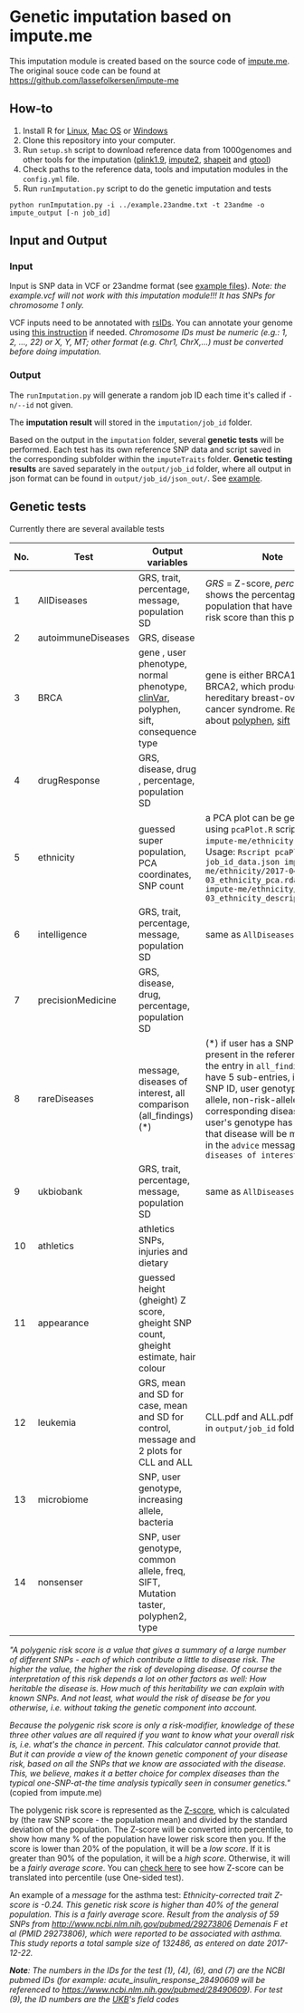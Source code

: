 # Genetic imputation based on impute.me
This imputation module is created based on the source code of [impute.me](https://www.impute.me/). The original souce code can be found at https://github.com/lassefolkersen/impute-me

## How-to
1. Install R for [Linux](https://cran.r-project.org/bin/linux/), [Mac OS](https://cran.r-project.org/bin/macosx/) or [Windows](https://cran.r-project.org/bin/windows/base/)
2. Clone this repository into your computer.
3. Run `setup.sh` script to download reference data from 1000genomes and other tools for the imputation ([plink1.9](https://www.cog-genomics.org/plink/1.9/), [impute2](https://mathgen.stats.ox.ac.uk/impute/impute_v2.html), [shapeit](https://mathgen.stats.ox.ac.uk/genetics_software/shapeit/shapeit.html) and [gtool](https://www.well.ox.ac.uk/~cfreeman/software/gwas/gtool.html))
4. Check paths to the reference data, tools and imputation modules in the `config.yml` file.
5. Run `runImputation.py` script to do the genetic imputation and tests
```
python runImputation.py -i ../example.23andme.txt -t 23andme -o impute_output [-n job_id]
```

## Input and Output
### Input
Input is SNP data in VCF or 23andme format (see [example files](https://github.com/trvinh/genomes-io-prj/tree/master/ancestry)). *Note: the example.vcf will not work with this imputation module!!! It has SNPs for chromosome 1 only.*

VCF inputs need to be annotated with [rsIDs](https://www.ncbi.nlm.nih.gov/books/NBK44417/#Content.what_is_a_reference_snp_or__rs_i). You can annotate your genome using [this instruction](https://gist.github.com/trvinh/43a0e0724ee7330a45d0c7074f1c0e5f) if needed. *Chromosome IDs must be numeric (e.g.: 1, 2, ..., 22) or X, Y, MT; other format (e.g. Chr1, ChrX,...) must be converted before doing imputation.*

### Output
The `runImputation.py` will generate a random job ID each time it's called if `-n/--id` not given.

The **imputation result** will stored in the `imputation/job_id` folder.

Based on the output in the `imputation` folder, several **genetic tests** will be performed. Each test has its own reference SNP data and script saved in the corresponding subfolder within the `imputeTraits` folder. **Genetic testing results** are saved separately in the `output/job_id` folder, where all output in json format can be found in `output/job_id/json_out/`. See [example](https://github.com/trvinh/genomes-io-prj/blob/master/imputation/example/).

## Genetic tests

Currently there are several available tests

| No. | Test | Output variables | Note |
| --- | ---- | ------ | ---- |
| 1 | AllDiseases | GRS, trait, percentage, message, population SD | *GRS* = Z-score, *percentage* shows the percentage of the population that have a slower risk score than this person |
| 2 | autoimmuneDiseases | GRS, disease |   |
| 3 | BRCA | gene , user phenotype, normal phenotype, [clinVar](https://www.ncbi.nlm.nih.gov/clinvar/intro/), polyphen, sift, consequence type | gene is either BRCA1 or BRCA2, which produce a hereditary breast-ovarian cancer syndrome. Read more about [polyphen](http://genetics.bwh.harvard.edu/pph2/), [sift](https://www.ncbi.nlm.nih.gov/pubmed/19561590) |
| 4 | drugResponse | GRS, disease, drug , percentage, population SD |   |
| 5 | ethnicity | guessed super population, PCA coordinates, SNP count | a PCA plot can be generated using `pcaPlot.R` script in the `impute-me/ethnicity` folder. Usage: `Rscript pcaPlot.R job_id_data.json impute-me/ethnicity/2017-04-03_ethnicity_pca.rdata impute-me/ethnicity/2017-04-03_ethnicity_descriptions.txt` |
| 6 | intelligence | GRS, trait, percentage, message, population SD | same as `AllDiseases`  |
| 7 | precisionMedicine | GRS, disease, drug, percentage, population SD |   |
| 8 | rareDiseases | message, diseases of interest, all comparison (all_findings) (*) | (*) if user has a SNP that is present in the reference data, the entry in `all_findings` will have 5 sub-entries, including SNP ID, user genotype, risk allele, non-risk-allele and the corresponding disease. If user's genotype has risk allele, that disease will be mentioned in the `advice` message and `diseases of interest` |
| 9 | ukbiobank | GRS, trait, percentage, message, population SD | same as `AllDiseases` |
| 10 | athletics |athletics SNPs, injuries and dietary |   |
| 11 | appearance | guessed height (gheight) Z score, gheight SNP count, gheight estimate, hair colour |   |
| 12 | leukemia | GRS, mean and SD for case, mean and SD for control, message and 2 plots for CLL and ALL | CLL.pdf and ALL.pdf are saved in `output/job_id` folder |
| 13 | microbiome | SNP, user genotype, increasing allele, bacteria |   |
| 14 | nonsenser | SNP, user genotype, common allele, freq, SIFT, Mutation taster, polyphen2, type |   |


*"A polygenic risk score is a value that gives a summary of a large number of different SNPs - each of which contribute a little to disease risk. The higher the value, the higher the risk of developing disease. Of course the interpretation of this risk depends a lot on other factors as well: How heritable the disease is. How much of this heritability we can explain with known SNPs. And not least, what would the risk of disease be for you otherwise, i.e. without taking the genetic component into account.*

*Because the polygenic risk score is only a risk-modifier, knowledge of these three other values are all required if you want to know what your overall risk is, i.e. what's the chance in percent. This calculator cannot provide that. But it can provide a view of the known genetic component of your disease risk, based on all the SNPs that we know are associated with the disease. This, we believe, makes it a better choice for complex diseases than the typical one-SNP-at-the time analysis typically seen in consumer genetics."* (copied from impute.me)

The polygenic risk score is represented as the [Z-score](https://en.wikipedia.org/wiki/Standard_score), which is calculated by (the raw SNP score - the population mean) and divided by the standard deviation of the population. The Z-score will be converted into percentile, to show how many % of the population have lower risk score then you. If the score is lower than 20% of the population, it will be a *low score*. If it is greater than 90% of the population, it will be a *high score*. Otherwise, it will be a *fairly average score*. You can [check here](https://measuringu.com/pcalcz/) to see how Z-score can be translated into percentile (use One-sided test).

An example of a *message* for the asthma test: *Ethnicity-corrected trait Z-score is -0.24. This genetic risk score is higher than 40% of the general population. This is a fairly average score. Result from the analysis of 59 SNPs from http://www.ncbi.nlm.nih.gov/pubmed/29273806 Demenais F et al (PMID 29273806), which were reported to be associated with asthma. This study reports a total sample size of 132486, as entered on date 2017-12-22.*

*__Note__: The numbers in the IDs for the test (1), (4), (6), and (7) are the NCBI pubmed IDs (for example: acute_insulin_response_28490609 will be referenced to https://www.ncbi.nlm.nih.gov/pubmed/28490609). For test (9), the ID numbers are the [UKB](http://biobank.ndph.ox.ac.uk/showcase/search.cgi)'s field codes*
